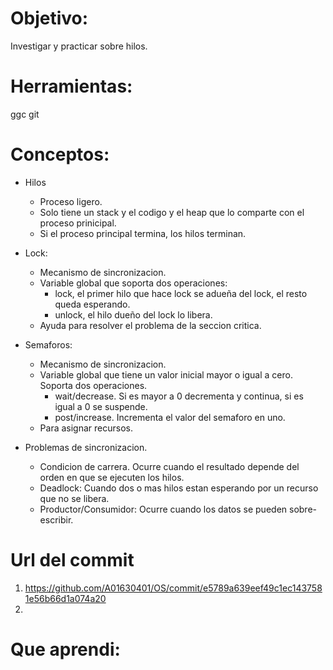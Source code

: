 # Objetivo:
Investigar y practicar sobre hilos.

# Herramientas:
ggc
git

# Conceptos:
+ Hilos
  + Proceso ligero.
  + Solo tiene un stack y el codigo y el heap que lo comparte con el proceso prinicipal.
  + Si el proceso principal termina, los hilos terminan.
  
+ Lock:
  + Mecanismo de sincronizacion.
  + Variable global que soporta dos operaciones:
    + lock, el primer hilo que hace lock se adueña del lock, el resto queda esperando.
    + unlock, el hilo dueño del lock lo libera.
  + Ayuda para resolver el problema de la seccion critica.
  
+ Semaforos:
  + Mecanismo de sincronizacion.
  + Variable global que tiene un valor inicial mayor o igual a cero. Soporta dos operaciones.
    + wait/decrease. Si es mayor a 0 decrementa y continua, si es igual a 0 se suspende.
    + post/increase. Incrementa el valor del semaforo en uno.
  + Para asignar recursos.
  
+ Problemas de sincronizacion.
  + Condicion de carrera. Ocurre cuando el resultado depende del orden en que se ejecuten los hilos.
  + Deadlock: Cuando dos o mas hilos estan esperando por un recurso que no se libera.
  + Productor/Consumidor: Ocurre cuando los datos se pueden sobre-escribir.
  
# Url del commit
1. https://github.com/A01630401/OS/commit/e5789a639eef49c1ec1437581e56b66d1a074a20
2. 

# Que aprendi:

